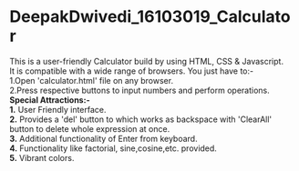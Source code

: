 # DeepakDwivedi_16103019_Calculator
This is a user-friendly Calculator build by using HTML, CSS &amp; Javascript.<br>
It is compatible with a wide range of browsers. You just have to:-<br>
1.Open 'calculator.html' file on any browser.<br>
2.Press respective buttons to input numbers and perform operations.<br>
<b>Special Attractions:-</b><br>
<b>1.</b> User Friendly interface.<br>
<b>2.</b> Provides a 'del' button to which works as backspace with 'ClearAll' button to delete whole expression at once.<br>
<b>3.</b> Additional functionality of Enter from keyboard.<br>
<b>4.</b> Functionality like factorial, sine,cosine,etc. provided.<br>
<b>5.</b> Vibrant colors.
